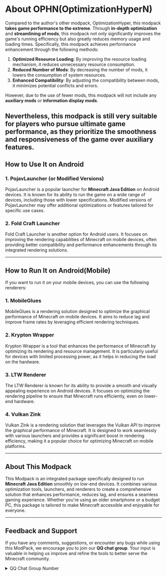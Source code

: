# About OPHN(OptimizationHyperN)
Compared to the author's other modpack, OptimizationHyper, this modpack **takes game performance to the extreme**. Through **in-depth optimization** and **streamlining of mods**, this modpack not only significantly improves the game's running efficiency but also greatly reduces memory usage and loading times. Specifically, this modpack achieves performance enhancement through the following methods:

1. **Optimized Resource Loading**: By improving the resource loading mechanism, it reduces unnecessary resource consumption.
2. **Reduced Number of Mods**: By decreasing the number of mods, it lowers the consumption of system resources.
3. **Enhanced Compatibility**: By adjusting the compatibility between mods, it minimizes potential conflicts and errors.

However, due to the use of fewer mods, this modpack will not include any **auxiliary mods** or **information display mods**.

Nevertheless, this modpack is still very suitable for players who pursue ultimate game performance, as they prioritize the smoothness and responsiveness of the game over auxiliary features.
---

## How to Use It on Android

### 1. PojavLauncher (or Modified Versions)
PojavLauncher is a popular launcher for **Minecraft Java Edition** on Android devices. It is known for its ability to run the game on a wide range of devices, including those with lower specifications. Modified versions of PojavLauncher may offer additional optimizations or features tailored for specific use cases.

### 2. Fold Craft Launcher
Fold Craft Launcher is another option for Android users. It focuses on improving the rendering capabilities of Minecraft on mobile devices, often providing better compatibility and performance enhancements through its integrated rendering solutions.

---

## How to Run It on Android(Mobile)
If you want to run it on your mobile devices, you can use the following renderers:
### 1. MobileGlues
MobileGlues is a rendering solution designed to optimize the graphical performance of Minecraft on mobile devices. It aims to reduce lag and improve frame rates by leveraging efficient rendering techniques.

### 2. Krypton Wrapper
Krypton Wrapper is a tool that enhances the performance of Minecraft by optimizing its rendering and resource management. It is particularly useful for devices with limited processing power, as it helps in reducing the load on the hardware.

### 3. LTW Renderer
The LTW Renderer is known for its ability to provide a smooth and visually appealing experience on Android devices. It focuses on optimizing the rendering pipeline to ensure that Minecraft runs efficiently, even on lower-end hardware.

### 4. Vulkan Zink
Vulkan Zink is a rendering solution that leverages the Vulkan API to improve the graphical performance of Minecraft. It is designed to work seamlessly with various launchers and provides a significant boost in rendering efficiency, making it a popular choice for optimizing Minecraft on mobile platforms.

---

## About This Modpack

This Modpack is an integrated package specifically designed to run **Minecraft Java Edition** smoothly on low-end devices. It combines various optimization tools, launchers, and renderers to create a comprehensive solution that enhances performance, reduces lag, and ensures a seamless gaming experience. Whether you're using an older smartphone or a budget PC, this package is tailored to make Minecraft accessible and enjoyable for everyone.

---

## Feedback and Support

If you have any comments, suggestions, or encounter any bugs while using this ModPack, we encourage you to join our **QQ chat group**. Your input is valuable in helping us improve and refine the tools to better serve the Minecraft community.

<details>
<summary>QQ Chat Group Number</summary>

This is the number of our QQ chat group

```
759091807
```


</details>



